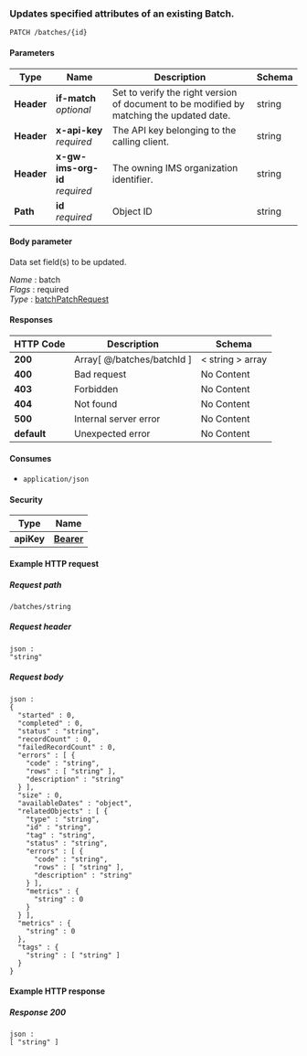 
<a name="patch_batch_by_id"></a>
### Updates specified attributes of an existing Batch.
```
PATCH /batches/{id}
```


#### Parameters

|Type|Name|Description|Schema|
|---|---|---|---|
|**Header**|**if-match**  <br>*optional*|Set to verify the right version of document to be modified by matching the updated date.|string|
|**Header**|**x-api-key**  <br>*required*|The API key belonging to the calling client.|string|
|**Header**|**x-gw-ims-org-id**  <br>*required*|The owning IMS organization identifier.|string|
|**Path**|**id**  <br>*required*|Object ID|string|


#### Body parameter
Data set field(s) to be updated.

*Name* : batch  
*Flags* : required  
*Type* : [batchPatchRequest](../definitions/batchPatchRequest.md#batchpatchrequest)


#### Responses

|HTTP Code|Description|Schema|
|---|---|---|
|**200**|Array[ @/batches/batchId ]|< string > array|
|**400**|Bad request|No Content|
|**403**|Forbidden|No Content|
|**404**|Not found|No Content|
|**500**|Internal server error|No Content|
|**default**|Unexpected error|No Content|


#### Consumes

* `application/json`


#### Security

|Type|Name|
|---|---|
|**apiKey**|**[Bearer](security.md#bearer)**|


#### Example HTTP request

##### Request path
```
/batches/string
```


##### Request header
```
json :
"string"
```


##### Request body
```
json :
{
  "started" : 0,
  "completed" : 0,
  "status" : "string",
  "recordCount" : 0,
  "failedRecordCount" : 0,
  "errors" : [ {
    "code" : "string",
    "rows" : [ "string" ],
    "description" : "string"
  } ],
  "size" : 0,
  "availableDates" : "object",
  "relatedObjects" : [ {
    "type" : "string",
    "id" : "string",
    "tag" : "string",
    "status" : "string",
    "errors" : [ {
      "code" : "string",
      "rows" : [ "string" ],
      "description" : "string"
    } ],
    "metrics" : {
      "string" : 0
    }
  } ],
  "metrics" : {
    "string" : 0
  },
  "tags" : {
    "string" : [ "string" ]
  }
}
```


#### Example HTTP response

##### Response 200
```
json :
[ "string" ]
```



